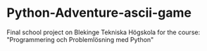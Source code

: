 # Python-Adventure-ascii-game
Final school project on Blekinge Tekniska Högskola for the course: "Programmering och Problemlösning med Python"
